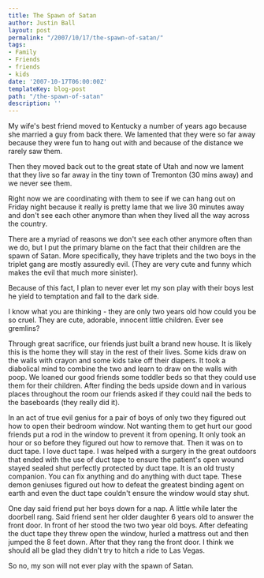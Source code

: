 ```yaml
---
title: The Spawn of Satan
author: Justin Ball
layout: post
permalink: "/2007/10/17/the-spawn-of-satan/"
tags:
- Family
- Friends
- friends
- kids
date: '2007-10-17T06:00:00Z'
templateKey: blog-post
path: "/the-spawn-of-satan"
description: ''
---
```


My wife's best friend moved to Kentucky a number of years ago because she married a guy from back there. We lamented that they were so far away because they were fun to hang out with and because of the distance we rarely saw them.

Then they moved back out to the great state of Utah and now we lament that they live so far away in the tiny town of Tremonton (30 mins away) and we never see them.

Right now we are coordinating with them to see if we can hang out on Friday night because it really is pretty lame that we live 30 minutes away and don't see each other anymore than when they lived all the way across the country.

There are a myriad of reasons we don't see each other anymore often than we do, but I put the primary blame on the fact that their children are the spawn of Satan. More specifically, they have triplets and the two boys in the triplet gang are mostly assuredly evil. (They are very cute and funny which makes the evil that much more sinister).

Because of this fact, I plan to never ever let my son play with their boys lest he yield to temptation and fall to the dark side.

I know what you are thinking - they are only two years old how could you be so cruel. They are cute, adorable, innocent little children. Ever see gremlins?

Through great sacrifice, our friends just built a brand new house. It is likely this is the home they will stay in the rest of their lives. Some kids draw on the walls with crayon and some kids take off their diapers. It took a diabolical mind to combine the two and learn to draw on the walls with poop. We loaned our good friends some toddler beds so that they could use them for their children. After finding the beds upside down and in various places throughout the room our friends asked if they could nail the beds to the baseboards (they really did it).

In an act of true evil genius for a pair of boys of only two they figured out how to open their bedroom window. Not wanting them to get hurt our good friends put a rod in the window to prevent it from opening. It only took an hour or so before they figured out how to remove that. Then it was on to duct tape. I love duct tape. I was helped with a surgery in the great outdoors that ended with the use of duct tape to ensure the patient's open wound stayed sealed shut perfectly protected by duct tape. It is an old trusty companion. You can fix anything and do anything with duct tape. These demon geniuses figured out how to defeat the greatest binding agent on earth and even the duct tape couldn't ensure the window would stay shut.

One day said friend put her boys down for a nap. A little while later the doorbell rang. Said friend sent her older daughter 6 years old to answer the front door. In front of her stood the two two year old boys. After defeating the duct tape they threw open the window, hurled a mattress out and then jumped the 8 feet down. After that they rang the front door. I think we should all be glad they didn't try to hitch a ride to Las Vegas.

So no, my son will not ever play with the spawn of Satan.
